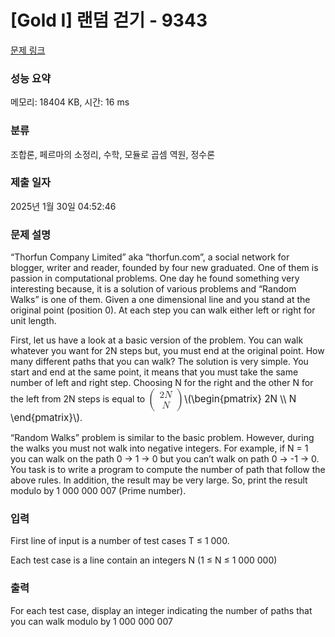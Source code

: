 # [Gold I] 랜덤 걷기 - 9343 

[문제 링크](https://www.acmicpc.net/problem/9343) 

### 성능 요약

메모리: 18404 KB, 시간: 16 ms

### 분류

조합론, 페르마의 소정리, 수학, 모듈로 곱셈 역원, 정수론

### 제출 일자

2025년 1월 30일 04:52:46

### 문제 설명

<p>“Thorfun Company Limited” aka “thorfun.com”, a social network for blogger, writer and reader, founded by four new graduated. One of them is passion in computational problems. One day he found something very interesting because, it is a solution of various problems and “Random Walks” is one of them. Given a one dimensional line and you stand at the original point (position 0). At each step you can walk either left or right for unit length.</p>

<p>First, let us have a look at a basic version of the problem. You can walk whatever you want for 2N steps but, you must end at the original point. How many different paths that you can walk? The solution is very simple. You start and end at the same point, it means that you must take the same number of left and right step. Choosing N for the right and the other N for the left from 2N steps is equal to <mjx-container class="MathJax" jax="CHTML" style="font-size: 109%; position: relative;"><mjx-math class="MJX-TEX" aria-hidden="true"><mjx-mrow><mjx-mo class="mjx-s3"><mjx-c class="mjx-c28 TEX-S3"></mjx-c></mjx-mo><mjx-mtable style="min-width: 1.388em;"><mjx-table><mjx-itable><mjx-mtr><mjx-mtd style="padding-bottom: 0.2em;"><mjx-mn class="mjx-n"><mjx-c class="mjx-c32"></mjx-c></mjx-mn><mjx-mi class="mjx-i"><mjx-c class="mjx-c1D441 TEX-I"></mjx-c></mjx-mi><mjx-tstrut></mjx-tstrut></mjx-mtd></mjx-mtr><mjx-mtr><mjx-mtd style="padding-top: 0.2em;"><mjx-mi class="mjx-i"><mjx-c class="mjx-c1D441 TEX-I"></mjx-c></mjx-mi><mjx-tstrut></mjx-tstrut></mjx-mtd></mjx-mtr></mjx-itable></mjx-table></mjx-mtable><mjx-mo class="mjx-s3"><mjx-c class="mjx-c29 TEX-S3"></mjx-c></mjx-mo></mjx-mrow></mjx-math><mjx-assistive-mml unselectable="on" display="inline"><math xmlns="http://www.w3.org/1998/Math/MathML"><mrow data-mjx-texclass="INNER"><mo data-mjx-texclass="OPEN">(</mo><mtable columnspacing="1em" rowspacing="4pt"><mtr><mtd><mn>2</mn><mi>N</mi></mtd></mtr><mtr><mtd><mi>N</mi></mtd></mtr></mtable><mo data-mjx-texclass="CLOSE">)</mo></mrow></math></mjx-assistive-mml><span aria-hidden="true" class="no-mathjax mjx-copytext">\(\begin{pmatrix}  2N  \\  N  \end{pmatrix}\)</span></mjx-container>.</p>

<p>“Random Walks” problem is similar to the basic problem. However, during the walks you must not walk into negative integers. For example, if N = 1 you can walk on the path 0 → 1 → 0 but you can’t walk on path 0 → -1 → 0. You task is to write a program to compute the number of path that follow the above rules. In addition, the result may be very large. So, print the result modulo by 1 000 000 007 (Prime number). </p>

### 입력 

 <p>First line of input is a number of test cases T ≤ 1 000. </p>

<p>Each test case is a line contain an integers N (1 ≤ N ≤ 1 000 000) </p>

### 출력 

 <p>For each test case, display an integer indicating the number of paths that you can walk modulo by 1 000 000 007 </p>

